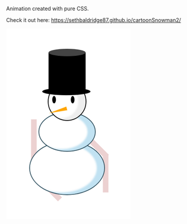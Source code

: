 Animation created with pure CSS.

Check it out here: https://sethbaldridge87.github.io/cartoonSnowman2/

![alt text](https://raw.githubusercontent.com/sethbaldridge87/cartoonSnowman2/master/snowman2.PNG)
